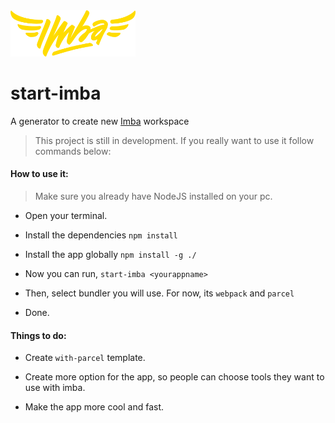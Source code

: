 <img src="https://github.com/athif23/start-imba/blob/master/logo/imba-logo.png" alt="drawing" width="200"/>

# start-imba

A generator to create new [Imba](https://github.com/imba/imba) workspace

> This project is still in development. If you really want to use it follow commands below:

#### How to use it:

> Make sure you already have NodeJS installed on your pc.

- Open your terminal.

- Install the dependencies `npm install`

- Install the app globally `npm install -g ./`

- Now you can run, `start-imba <yourappname>`

- Then, select bundler you will use. For now, its `webpack` and `parcel`

- Done.

#### Things to do:

- Create `with-parcel` template.

- Create more option for the app, so people can choose tools they want to use with imba.

- Make the app more cool and fast.